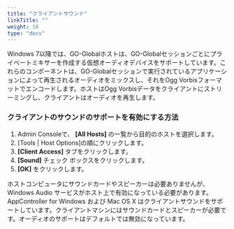 ```yaml
---
title: "クライアントサウンド"
linkTitle: ""
weight: 18
type: "docs"
---
```

Windows 7以降では、GO-Globalホストは、GO-Globalセッションごとにプライベートミキサーを作成する仮想オーディオデバイスをサポートしています。これらのコンポーネントは、GO-Globalセッションで実行されているアプリケーションによって再生されるオーディオをミックスし、それをOgg Vorbisフォーマットでエンコードします。ホストはOgg Vorbisデータをクライアントにストリーミングし、クライアントはオーディオを再生します。

### クライアントのサウンドのサポートを有効にする方法

1. Admin Consoleで、 **[All Hosts]** の一覧から目的のホストを選択します。
2. [Tools | Host Options]の順にクリックします。
3. **[Client Access]** タブをクリックします。
4. **[Sound]** チェック ボックスをクリックします。
5. **[OK]** をクリックします。

ホストコンピュータにサウンドカードやスピーカーは必要ありませんが、Windows Audio サービスがホスト上で有効になっている必要があります。AppController for Windows および Mac OS X はクライアントサウンドをサポートしています。クライアントマシンにはサウンドカードとスピーカーが必要です。オーディオのサポートはデフォルトでは無効になっています。